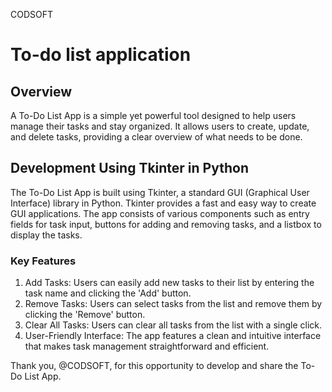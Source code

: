 CODSOFT
# To-do list application
## Overview
A To-Do List App is a simple yet powerful tool designed to help users manage their tasks and stay organized. It allows users to create, update, and delete tasks, providing a clear overview of what needs to be done. 

## Development Using Tkinter in Python
The To-Do List App is built using Tkinter, a standard GUI (Graphical User Interface) library in Python. Tkinter provides a fast and easy way to create GUI applications. The app consists of various components such as entry fields for task input, buttons for adding and removing tasks, and a listbox to display the tasks.

### Key Features
1. Add Tasks: Users can easily add new tasks to their list by entering the task name and clicking the 'Add' button.
2. Remove Tasks: Users can select tasks from the list and remove them by clicking the 'Remove' button.
3. Clear All Tasks: Users can clear all tasks from the list with a single click.
4. User-Friendly Interface: The app features a clean and intuitive interface that makes task management straightforward and efficient.


Thank you, @CODSOFT, for this opportunity to develop and share the To-Do List App.
